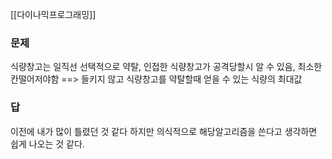 [[다이나믹프로그래밍]]
### 문제
식량창고는 일직선
선택적으로 약탈, 인접한 식량창고가 공격당할시 알 수 있음, 최소한칸떨어저야함
==> 들키지 않고 식량창고를 약탈할때 얻을 수 있는 식량의 최대값
### 답
이전에 내가 많이 틀렸던 것 같다
하지만 의식적으로 해당알고리즘을 쓴다고 생각하면 쉽게 나오는 것 같다.